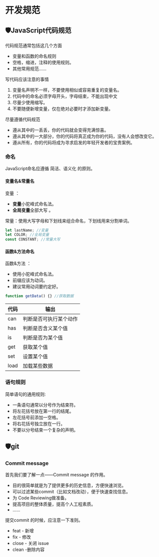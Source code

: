 # 开发规范

## 🛡️JavaScript代码规范

代码规范通常包括这几个方面

* 变量和函数的命名规则
* 空格，缩进，注释的使用规则。
* 其他常用规范……

写代码应该注意的事情

1. 变量名声明不一样，不要使用相似或容易重复的变量名。
2. 代码中的命名必须字母开头，字母结束，不能出现中文
3. 尽量少使用缩写。
4. 不要随便新增变量，仅在绝对必要时才添加新变量。

尽量遵循代码规范

* 遵从其中的一丢丢，你的代码就会变得充满惊喜。
* 遵从其中的一大部分，你的代码将真正成为你的代码，没有人会想改变它。
* 遵从所有，你的代码将成为寻求启发的年轻开发者的宝贵案例。

### 命名

JavaScript命名应遵循 简洁、语义化 的原则。

#### 变量名&常量名

变量 ：

* **变量**小驼峰式命名法。
* **全局变量**全部大写 。

常量：使用大写字母和下划线来组合命名，下划线用来分割单词。

```JavaScript
let lastName; //变量
let COLOR; //全局变量
const CONSTANT; //常量大写
```

#### 函数&方法命名

函数&方法 ：

* 使用小驼峰式命名法。
* 前缀应该为动词。
* 建议常用动词要约定好。

```JavaScript
function getData() {} //获取数据
```

| 代码 | 输出 |
| :-------- | -------- |
| can | 判断是否可执行某个动作 |
| has   | 判断是否含义某个值 |
| is | 判断是否为某个值 |
| get | 获取某个值  |
| set | 设置某个值 |
| load  | 加载某些数据 |

### 语句规则

简单语句的通用规则:

* 一条语句通常以分号作为结束符。
* 将左花括号放在第一行的结尾。
* 左花括号前添加一空格。
* 将右花括号独立放在一行。
* 不要以分号结束一个复杂的声明。

## 🛡️git

### Commit message

首先我们要了解一点——Commit message 的作用。

* 目的很简单就是为了提供更多的历史信息，方便快速浏览。
* 可以过滤某些commit（比如文档改动），便于快速查找信息。
* 为 Code Reviewing做准备。
* 提高项目的整体质量，提高个人工程素质。
* ......

提交commit 的时候，应注意一下准则。

* feat - 新增
* fix - 修改
* close - 关闭 issue
* clean -删除内容
